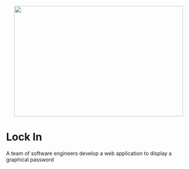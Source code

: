 
<p align="center">
  <img width="460" height="300" src="">
</p>

# Lock In
A team of software engineers develop a web application to display a graphical password
